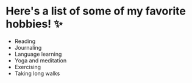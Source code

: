 # Here's a list of some of my favorite hobbies! :sparkles:

* Reading
* Journaling
* Language learning
* Yoga and meditation
* Exercising
* Taking long walks
